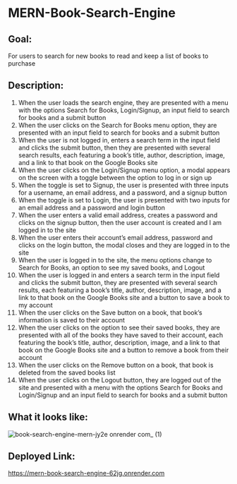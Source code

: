 # MERN-Book-Search-Engine

## Goal:

For users to search for new books to read and keep a list of books to purchase


## Description:

1) When the user loads the search engine, they are presented with a menu with the options Search for Books, Login/Signup, an input field to search for books and a submit button
2) When the user clicks on the Search for Books menu option, they are presented with an input field to search for books and a submit button
3) When the user is not logged in, enters a search term in the input field and clicks the submit button, then they are presented with several search results, each featuring a book’s title, author, description, image, and a link to that book on the Google Books site
4) When the user clicks on the Login/Signup menu option, a modal appears on the screen with a toggle between the option to log in or sign up
5) When the toggle is set to Signup, the user is presented with three inputs for a username, an email address, and a password, and a signup button
6) When the toggle is set to Login, the user is presented with two inputs for an email address and a password and login button
7) When the user enters a valid email address, creates a password and clicks on the signup button, then the user account is created and I am logged in to the site
8) When the user enters their account’s email address, password and clicks on the login button, the modal closes and they are logged in to the site
9) When the user is logged in to the site, the menu options change to Search for Books, an option to see my saved books, and Logout
10) When the user is logged in and enters a search term in the input field and clicks the submit button, they are presented with several search results, each featuring a book’s title, author, description, image, and a link to that book on the Google Books site and a button to save a book to my account
11) When the user clicks on the Save button on a book, that book’s information is saved to their account
12) When the user clicks on the option to see their saved books, they are presented with all of the books they have saved to their account, each featuring the book’s title, author, description, image, and a link to that book on the Google Books site and a button to remove a book from their account
13) When the user clicks on the Remove button on a book, that book is deleted from the saved books list
14) When the user clicks on the Logout button, they are logged out of the site and presented with a menu with the options Search for Books and Login/Signup and an input field to search for books and a submit button

## What it looks like:

![book-search-engine-mern-jy2e onrender com_ (1)](https://github.com/user-attachments/assets/6c38fed5-2dcc-4a7e-9d37-546427a0b872)

## Deployed Link:

https://mern-book-search-engine-62jg.onrender.com
